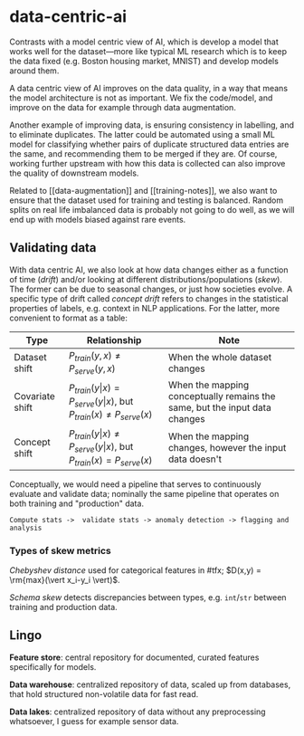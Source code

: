 # data-centric-ai


Contrasts with a model centric view of AI, which is develop a model that works well for the dataset&mdash;more like typical ML research which is to keep the data fixed (e.g. Boston housing market, MNIST) and develop models around them. 

A data centric view of AI improves on the data quality, in a way that means the model architecture is not as important. We fix the code/model, and improve on the data for example through data augmentation.

Another example of improving data, is ensuring consistency in labelling, and to eliminate duplicates. The latter could be automated using a small ML model for classifying whether pairs of duplicate structured data entries are the same, and recommending them to be merged if they are. Of course, working further upstream with how this data is collected can also improve the quality of downstream models.

Related to [[data-augmentation]] and [[training-notes]], we also want to ensure that the dataset used for training and testing is balanced. Random splits on real life imbalanced data is probably not going to do well, as we will end up with models biased against rare events.

## Validating data

With data centric AI, we also look at how data changes either as a function of time (*drift*) and/or looking at different distributions/populations (*skew*). The former can be due to seasonal changes, or just how societies evolve. A specific type of drift called *concept drift* refers to changes in the statistical properties of labels, e.g. context in NLP applications. For the latter, more convenient to format as a table:

| Type | Relationship | Note |
|--------|------------------|---|
| Dataset shift | $P_{train}(y,x) \neq P_{serve}(y,x)$  | When the whole dataset changes |
| Covariate shift |  $P_{train}(y \vert x) = P_{serve}(y \vert x)$, but $P_{train}(x) \neq P_{serve}(x)$ | When the mapping conceptually remains the same, but the input data changes |
| Concept shift |  $P_{train}(y \vert x) \neq P_{serve}(y \vert x)$, but $P_{train}(x) = P_{serve}(x)$ | When the mapping changes, however the input data doesn't |

Conceptually, we would need a pipeline that serves to continuously evaluate and validate data; nominally the same pipeline that operates on both training and "production" data. 

```Compute stats ->  validate stats -> anomaly detection -> flagging and analysis```

### Types of skew metrics

*Chebyshev distance* used for categorical features in #tfx; $D(x,y) = \rm{max}(\vert x_i-y_i \vert)$.

*Schema skew* detects discrepancies between types, e.g. `int`/`str` between training and production data.

## Lingo

**Feature store**: central repository for documented, curated features specifically for models.

**Data warehouse**: centralized repository of data, scaled up from databases, that hold structured non-volatile data for fast read.

**Data lakes**: centralized repository of data without any preprocessing whatsoever, I guess for example sensor data.